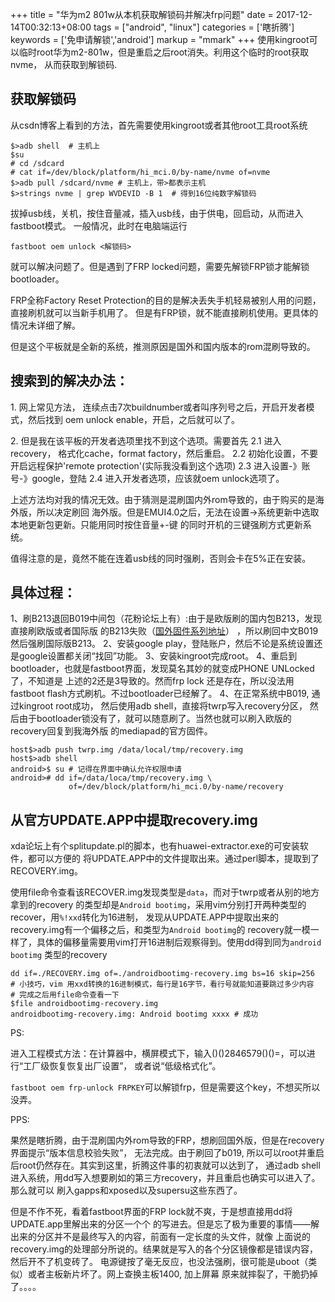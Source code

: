 +++
title = "华为m2 801w从本机获取解锁码并解决frp问题"
date = 2017-12-14T00:32:13+08:00
tags = ["android", "linux"]
categories = ['瞎折腾']
keywords = ['免申请解锁','android']
markup = "mmark"
+++
使用kingroot可以临时root华为m2-801w，但是重启之后root消失。利用这个临时的root获取nvme，
从而获取到解锁码.
<!--more-->
## 获取解锁码
从csdn博客上看到的方法，首先需要使用kingroot或者其他root工具root系统

    $>adb shell  # 主机上
    $su
    # cd /sdcard
    # cat if=/dev/block/platform/hi_mci.0/by-name/nvme of=nvme
    $>adb pull /sdcard/nvme # 主机上，带>都表示主机
    $>strings nvme | grep WVDEVID -B 1  # 得到16位纯数字解锁码

拔掉usb线，关机，按住音量减，插入usb线，由于供电，回启动，从而进入fastboot模式。
一般情况，此时在电脑端运行

    fastboot oem unlock <解锁码>
就可以解决问题了。但是遇到了FRP locked问题，需要先解锁FRP锁才能解锁bootloader。

FRP全称Factory Reset Protection的目的是解决丢失手机轻易被别人用的问题，直接刷机就可以当新手机用了。
但是有FRP锁，就不能直接刷机使用。更具体的情况未详细了解。

但是这个平板就是全新的系统，推测原因是国外和国内版本的rom混刷导致的。

## 搜索到的解决办法：
1\. 网上常见方法， 连续点击7次buildnumber或者叫序列号之后，开启开发者模式，然后找到
    oem unlock enable，开启，之后就可以了。

2\. 但是我在该平板的开发者选项里找不到这个选项。需要首先
    2\.1 进入recovery， 格式化cache，format factory，然后重启。
    2\.2 初始化设置，不要开启远程保护'remote protection'(实际我没看到这个选项)
    2\.3 进入设置-》账号-》google，登陆
    2\.4 进入开发者选项，应该就oem unlock选项了。

上述方法均对我的情况无效。由于猜测是混刷国内外rom导致的，由于购买的是海外版，所以决定刷回
海外版。但是EMUI4.0之后，无法在设置->系统更新中选取本地更新包更新。只能用同时按住音量+-键
的同时开机的三键强刷方式更新系统。

值得注意的是，竟然不能在连着usb线的同时强刷，否则会卡在5%正在安装。


## 具体过程：
1、刷B213退回B019中间包（花粉论坛上有）:由于是欧版刷的国内包B213，发现直接刷欧版或者国际版
的B213失败（[国外固件系列地址](https://boycracked.com/2017/05/05/official-huawei-mediapad-m2-8-0-m2-801w-stock-rom-firmware/)）
，所以刷回中文B019然后强刷国际版B213。
2、安装google play，登陆账户，然后不论是系统设置还是google设置都关闭“找回”功能。
3、安装kingroot完成root。
4、重启到bootloader，也就是fastboot界面，发现莫名其妙的就变成PHONE UNLocked了，不知道是
上述的2还是3导致的。然而frp lock
还是存在，所以没法用fastboot flash方式刷机。不过bootloader已经解了。
4、在正常系统中B019, 通过kingroot root成功， 然后使用adb shell，直接将twrp写入recovery分区，
然后由于bootloader锁没有了，就可以随意刷了。当然也就可以刷入欧版的recovery回复到我海外版
的mediapad的官方固件。

    host$>adb push twrp.img /data/local/tmp/recovery.img
    host$>adb shell
    android>$ su # 记得在界面中确认允许权限申请
    android># dd if=/data/loca/tmp/recovery.img \
                 of=/dev/block/platform/hi_mci.0/by-name/recovery

## 从官方UPDATE.APP中提取recovery.img
xda论坛上有个splitupdate.pl的脚本，也有huawei-extractor.exe的可安装软件，都可以方便的
将UPDATE.APP中的文件提取出来。通过perl脚本，提取到了RECOVERY.img。

使用file命令查看该RECOVER.img发现类型是`data`，而对于twrp或者从别的地方拿到的recovery
的类型却是`Android bootimg`，采用vim分别打开两种类型的recover，用`%!xxd`转化为16进制，
发现从UPDATE.APP中提取出来的recovery.img有一个偏移之后，和类型为`Android bootimg`的
recovery就一模一样了，具体的偏移量需要用vim打开16进制后观察得到。使用dd得到同为`android bootimg`
类型的recovery

    dd if=./RECOVERY.img of=./androidbootimg-recovery.img bs=16 skip=256
    # 小技巧，vim 用xxd转换的16进制模式，每行是16字节，看行号就能知道要跳过多少内容
    # 完成之后用file命令查看一下
    $file androidbootimg-recovery.img
    androidbootimg-recovery.img: Android bootimg xxxx # 成功

PS:

进入工程模式方法：在计算器中，横屏模式下，输入()()2846579()()=，可以进行“工厂级恢复恢复出厂设置”，
或者说“低级格式化”。

`fastboot oem frp-unlock FRPKEY`可以解锁frp，但是需要这个key，不想买所以没弄。

PPS:   

果然是瞎折腾，由于混刷国内外rom导致的FRP，想刷回国外版，但是在recovery界面提示“版本信息校验失败”，
无法完成。由于刷回了b019, 所以可以root并重启后root仍然存在。其实到这里，折腾这件事的初衷就可以达到了，
通过adb shell进入系统，用dd写入想要刷如的第三方recovery，并且重启也确实可以进入了。那么就可以
刷入gapps和xposed以及supersu这些东西了。

但是不作不死，看着fastboot界面的FRP lock就不爽，于是想直接用dd将UPDATE.app里解出来的分区一个个
的写进去。但是忘了极为重要的事情——解出来的分区并不是最终写入的内容，前面有一定长度的头文件，就像
上面说的recovery.img的处理部分所说的。结果就是写入的各个分区镜像都是错误内容， 然后开不了机变砖了。
电源键按了毫无反应，也没法强刷，很可能是uboot（类似）或者主板新片坏了。网上查换主板1400, 加上屏幕
原来就摔裂了，干脆扔掉了。。。。 
